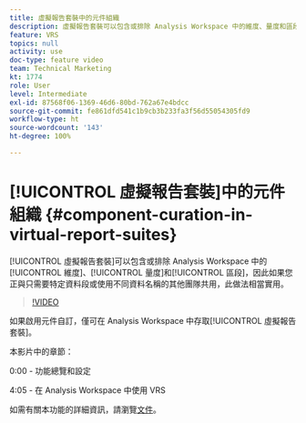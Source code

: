 ```yaml
---
title: 虛擬報告套裝中的元件組織
description: 虛擬報告套裝可以包含或排除 Analysis Workspace 中的維度、量度和區段，因此如果您正與只需要特定資料段或使用不同資料名稱的其他團隊共用，此做法相當實用。
feature: VRS
topics: null
activity: use
doc-type: feature video
team: Technical Marketing
kt: 1774
role: User
level: Intermediate
exl-id: 87568f06-1369-46d6-80bd-762a67e4bdcc
source-git-commit: fe861dfd541c1b9cb3b233fa3f56d55054305fd9
workflow-type: ht
source-wordcount: '143'
ht-degree: 100%

---
```


# [!UICONTROL 虛擬報告套裝]中的元件組織 {#component-curation-in-virtual-report-suites}

[!UICONTROL 虛擬報告套裝]可以包含或排除 Analysis Workspace 中的[!UICONTROL 維度]、[!UICONTROL 量度]和[!UICONTROL 區段]，因此如果您正與只需要特定資料段或使用不同資料名稱的其他團隊共用，此做法相當實用。

>[!VIDEO](https://video.tv.adobe.com/v/23544/?quality=12)

如果啟用元件自訂，僅可在 Analysis Workspace 中存取[!UICONTROL 虛擬報告套裝]。

本影片中的章節：

0:00 - 功能總覽和設定

4:05 - 在 Analysis Workspace 中使用 VRS

如需有關本功能的詳細資訊，請瀏覽[文件](https://experienceleague.adobe.com/docs/analytics/components/virtual-report-suites/vrs-components.html?lang=zh-Hant)。
